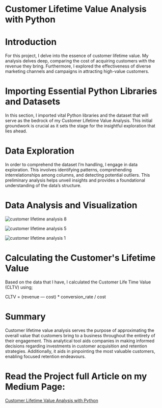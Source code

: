# Customer Lifetime Value Analysis with Python


# Introduction

For this project, I delve into the essence of customer lifetime value. My analysis delves deep, comparing the cost of acquiring customers with the revenue they bring. Furthermore, I explored the effectiveness of diverse marketing channels and campaigns in attracting high-value customers.

# Importing Essential Python Libraries and Datasets

In this section, I imported vital Python libraries and the dataset that will serve as the bedrock of my Customer Lifetime Value Analysis. This initial groundwork is crucial as it sets the stage for the insightful exploration that lies ahead.

# Data Exploration

In order to comprehend the dataset I’m handling, I engage in data exploration. This involves identifying patterns, comprehending interrelationships among columns, and detecting potential outliers. This preliminary analysis helps unveil insights and provides a foundational understanding of the data’s structure.

# Data Analysis and Visualization


![customer lifetime analysis 8](https://github.com/MisterAare/Customer_Lifetime_Value_Analysis/assets/109184556/c967dba2-b91e-48d7-ab55-e37d1eba5698)

![customer lifetime analysis 5](https://github.com/MisterAare/Customer_Lifetime_Value_Analysis/assets/109184556/2942ea4e-b3db-4b47-945c-8eaa3fbcadd7)

![customer lifetime analysis 1](https://github.com/MisterAare/Customer_Lifetime_Value_Analysis/assets/109184556/f6ef5e78-9b0b-404a-a470-1353350a3f2d)

# Calculating the Customer's Lifetime Value

Based on the data that I have, I calculated the Customer Life Time Value (CLTV) using;

CLTV = (revenue — cost) * conversion_rate / cost

# Summary
Customer lifetime value analysis serves the purpose of approximating the overall value that customers bring to a business throughout the entirety of their engagement. This analytical tool aids companies in making informed decisions regarding investments in customer acquisition and retention strategies. Additionally, it aids in pinpointing the most valuable customers, enabling focused retention endeavours.

# Read the Project full Article on my Medium Page:

<a href="https://medium.com/@aareadegboyega/maximizing-growth-and-loyalty-the-power-of-customer-lifetime-value-analysis-381c5387288b" target="_blank">Customer Lifetime Value Analysis with Python</a> 
 
